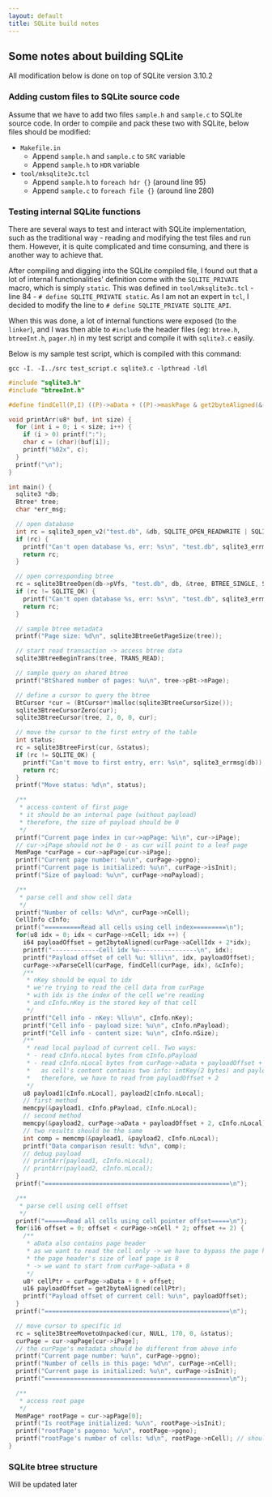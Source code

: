```yaml
---
layout: default
title: SQLite build notes
---
```


## Some notes about building SQLite

All modification below is done on top of SQLite version 3.10.2

### Adding custom files to SQLite source code

Assume that we have to add two files `sample.h` and `sample.c` to SQLite source code. In order to compile and pack these two with SQLite, below files should be modified:

- `Makefile.in`
  - Append `sample.h` and `sample.c` to `SRC` variable
  - Append `sample.h` to `HDR` variable
- `tool/mksqlite3c.tcl`
  - Append `sample.h` to `foreach hdr {}` (around line 95)
  - Append `sample.c` to `foreach file {}` (around line 280)

### Testing internal SQLite functions

There are several ways to test and interact with SQLite implementation, such as the traditional way - reading and modifying the test files and run them. However, it is quite complicated and time consuming, and there is another way to achieve that.

After compiling and digging into the SQLite compiled file, I found out that a lot of internal functionalities' definition come with the `SQLITE_PRIVATE` macro, which is simply `static`. This was defined in `tool/mksqlite3c.tcl` - line 84 - `# define SQLITE_PRIVATE static`. As I am not an expert in `tcl`, I decided to modify the line to `# define SQLITE_PRIVATE SQLITE_API`.

When this was done, a lot of internal functions were exposed (to the `linker`), and I was then able to `#include` the header files (eg: `btree.h`, `btreeInt.h`, `pager.h`) in my test script and compile it with `sqlite3.c` easily.

Below is my sample test script, which is compiled with this command:

```shell
gcc -I. -I../src test_script.c sqlite3.c -lpthread -ldl
```

```c
#include "sqlite3.h"
#include "btreeInt.h"

#define findCell(P,I) ((P)->aData + ((P)->maskPage & get2byteAligned(&(P)->aCellIdx[2*(I)])))

void printArr(u8* buf, int size) {
  for (int i = 0; i < size; i++) {
    if (i > 0) printf(":");
    char c = (char)(buf[i]);
    printf("%02x", c);
  }
  printf("\n");
}

int main() {
  sqlite3 *db;
  Btree* tree;
  char *err_msg;

  // open database
  int rc = sqlite3_open_v2("test.db", &db, SQLITE_OPEN_READWRITE | SQLITE_OPEN_CREATE, NULL);
  if (rc) {
    printf("Can't open database %s, err: %s\n", "test.db", sqlite3_errmsg(db));
    return rc;
  }

  // open corresponding btree
  rc = sqlite3BtreeOpen(db->pVfs, "test.db", db, &tree, BTREE_SINGLE, SQLITE_ACCESS_READ);
  if (rc != SQLITE_OK) {
    printf("Can't open database %s, err: %s\n", "test.db", sqlite3_errmsg(db));
    return rc;
  }

  // sample btree metadata
  printf("Page size: %d\n", sqlite3BtreeGetPageSize(tree));

  // start read transaction -> access btree data
  sqlite3BtreeBeginTrans(tree, TRANS_READ);

  // sample query on shared btree
  printf("BtShared number of pages: %u\n", tree->pBt->nPage);

  // define a cursor to query the btree
  BtCursor *cur = (BtCursor*)malloc(sqlite3BtreeCursorSize());
  sqlite3BtreeCursorZero(cur);
  sqlite3BtreeCursor(tree, 2, 0, 0, cur);

  // move the cursor to the first entry of the table
  int status;
  rc = sqlite3BtreeFirst(cur, &status);
  if (rc != SQLITE_OK) {
    printf("Can't move to first entry, err: %s\n", sqlite3_errmsg(db));
    return rc;
  }
  printf("Move status: %d\n", status);

  /**
   * access content of first page
   * it should be an internal page (without payload)
   * therefore, the size of payload should be 0
   */
  printf("Current page index in cur->apPage: %i\n", cur->iPage);
  // cur->iPage should not be 0 - as cur will point to a leaf page
  MemPage *curPage = cur->apPage[cur->iPage];
  printf("Current page number: %u\n", curPage->pgno);
  printf("Current page is initialized: %u\n", curPage->isInit);
  printf("Size of payload: %u\n", curPage->noPayload);

  /**
   * parse cell and show cell data
   */
  printf("Number of cells: %d\n", curPage->nCell);
  CellInfo cInfo;
  printf("==========Read all cells using cell index=========\n");
  for(u8 idx = 0; idx < curPage->nCell; idx ++) {
    i64 payloadOffset = get2byteAligned(curPage->aCellIdx + 2*idx);
    printf("-------------Cell idx %u----------------\n", idx);
    printf("Payload offset of cell %u: %lli\n", idx, payloadOffset);
    curPage->xParseCell(curPage, findCell(curPage, idx), &cInfo);
    /**
     * nKey should be equal to idx
     * we're trying to read the cell data from curPage
     * with idx is the index of the cell we're reading
     * and cInfo.nKey is the stored key of that cell
     */
    printf("Cell info - nKey: %llu\n", cInfo.nKey);
    printf("Cell info - payload size: %u\n", cInfo.nPayload);
    printf("Cell info - content size: %u\n", cInfo.nSize);
    /**
     * read local payload of current cell. Two ways:
     * - read cInfo.nLocal bytes from cInfo.pPayload
     * - read cInfo.nLocal bytes from curPage->aData + payloadOffset + 2
     *   as cell's content contains two info: intKey(2 bytes) and payload,
     *   therefore, we have to read from payloadOffset + 2
     */
    u8 payload1[cInfo.nLocal], payload2[cInfo.nLocal];
    // first method
    memcpy(&payload1, cInfo.pPayload, cInfo.nLocal);
    // second method
    memcpy(&payload2, curPage->aData + payloadOffset + 2, cInfo.nLocal);
    // two results should be the same
    int comp = memcmp(&payload1, &payload2, cInfo.nLocal);
    printf("Data comparison result: %d\n", comp);
    // debug payload
    // printArr(payload1, cInfo.nLocal);
    // printArr(payload2, cInfo.nLocal);
  }
  printf("===================================================\n");

  /**
   * parse cell using cell offset
   */
  printf("======Read all cells using cell pointer offset=====\n");
  for(i16 offset = 0; offset < curPage->nCell * 2; offset += 2) {
    /**
     * aData also contains page header
     * as we want to read the cell only -> we have to bypass the page header area
     * the page header's size of leaf page is 8
     * -> we want to start from curPage->aData + 8
     */
    u8* cellPtr = curPage->aData + 8 + offset;
    u16 payloadOffset = get2byteAligned(cellPtr);
    printf("Payload offset of current cell: %u\n", payloadOffset);
  }
  printf("===================================================\n");

  // move cursor to specific id
  rc = sqlite3BtreeMovetoUnpacked(cur, NULL, 170, 0, &status);
  curPage = cur->apPage[cur->iPage];
  // the curPage's metadata should be different from above info
  printf("Current page number: %u\n", curPage->pgno);
  printf("Number of cells in this page: %d\n", curPage->nCell);
  printf("Current page is initialized: %u\n", curPage->isInit);
  printf("===================================================\n");

  /**
   * access root page
   */
  MemPage* rootPage = cur->apPage[0];
  printf("Is rootPage initialized: %u\n", rootPage->isInit);
  printf("rootPage's pageno: %u\n", rootPage->pgno);
  printf("rootPage's number of cells: %d\n", rootPage->nCell); // should be 2 (last pointer is not counted)
}
```

### SQLite btree structure

Will be updated later